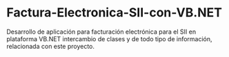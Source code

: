 # Factura-Electronica-SII-con-VB.NET
Desarrollo de aplicación para facturación electrónica para el SII en plataforma VB.NET
intercambio de clases y de todo tipo de información, relacionada con este proyecto.
